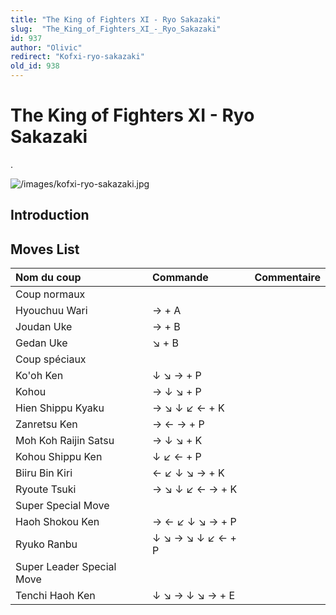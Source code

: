 ```yaml
---
title: "The King of Fighters XI - Ryo Sakazaki"
slug:  "The_King_of_Fighters_XI_-_Ryo_Sakazaki"
id: 937
author: "Olivic"
redirect: "Kofxi-ryo-sakazaki"
old_id: 938
---
```


# The King of Fighters XI - Ryo Sakazaki

.

![](/images/kofxi-ryo-sakazaki.jpg "/images/kofxi-ryo-sakazaki.jpg")

## Introduction

## Moves List

| Nom du coup               | Commande          | Commentaire |
|:--------------------------|:------------------|:------------|
| Coup normaux              |                   |             |
| Hyouchuu Wari             | → + A             |             |
| Joudan Uke                | → + B             |             |
| Gedan Uke                 | ↘ + B             |             |
| Coup spéciaux             |                   |             |
| Ko'oh Ken                 | ↓ ↘ → + P         |             |
| Kohou                     | → ↓ ↘ + P         |             |
| Hien Shippu Kyaku         | → ↘ ↓ ↙ ← + K     |             |
| Zanretsu Ken              | → ← → + P         |             |
| Moh Koh Raijin Satsu      | → ↓ ↘ + K         |             |
| Kohou Shippu Ken          | ↓ ↙ ← + P         |             |
| Biiru Bin Kiri            | ← ↙ ↓ ↘ → + K     |             |
| Ryoute Tsuki              | → ↘ ↓ ↙ ← → + K   |             |
| Super Special Move        |                   |             |
| Haoh Shokou Ken           | → ← ↙ ↓ ↘ → + P   |             |
| Ryuko Ranbu               | ↓ ↘ → ↘ ↓ ↙ ← + P |             |
| Super Leader Special Move |                   |             |
| Tenchi Haoh Ken           | ↓ ↘ → ↓ ↘ → + E   |             |
